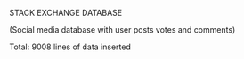 STACK EXCHANGE DATABASE

(Social media database with user posts votes and comments)

Total: 9008 lines of data inserted
